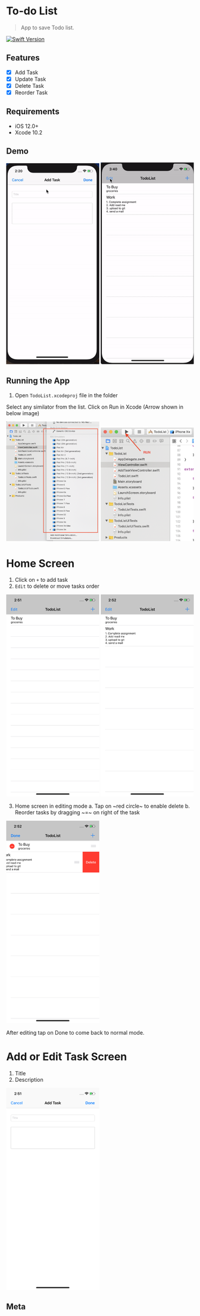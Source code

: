# To-do List
> App to save Todo list.

[![Swift Version][swift-image]][swift-url]

## Features
- [x] Add Task
- [x] Update Task
- [x] Delete Task
- [x] Reorder Task

## Requirements

- iOS 12.0+
- Xcode 10.2

## Demo

<img src="./demo.gif" width="250" />   <img src="./demo2.gif" width="250" />

## Running the App

1. Open `TodoList.xcodeproj` file in the folder

Select any similator from the list. Click on Run in Xcode (Arrow shown in below image)


<img src="./xcode_screen2.png" width="250" />   <img src="./xcode_Screen.png" width="250" />

# Home Screen

1. Click on `+` to add task
2. `Edit` to delete or move tasks order

<img src="./Home.png" width="250" />    <img src="./Home1.png" width="250" />

3. Home screen in editing mode
a. Tap on ~red circle~ to enable delete
b. Reorder tasks by dragging ~=~ on right of the task

<img src="./Delete.png" width="250" />

After editing tap on Done to come back to normal mode.

# Add or Edit Task Screen
1. Title
2. Description

<img src="./Add.png" width="250" />

## Meta

[swift-image]:https://img.shields.io/badge/swift-5.0-orange.svg
[swift-url]: https://swift.org/
